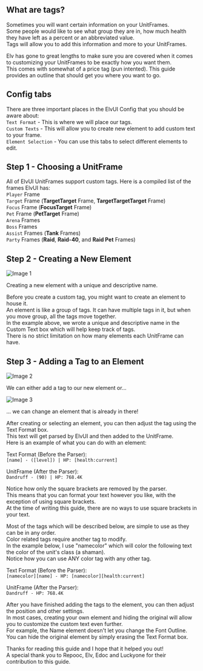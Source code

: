 ## What are tags?
Sometimes you will want certain information on your UnitFrames.  
Some people would like to see what group they are in, how much health they have left as a percent or an abbreviated value.  
Tags will allow you to add this information and more to your UnitFrames.  

Elv has gone to great lengths to make sure you are covered when it comes to customizing your UnitFrames to be exactly how you want them.  
This comes with somewhat of a price tag (pun intented). This guide provides an outline that should get you where you want to go.  

## Config tabs
There are three important places in the ElvUI Config that you should be aware about:  
`Text Format` - This is where we will place our tags.  
`Custom Texts` - This will allow you to create new element to add custom text to your frame.  
`Element Selection` - You can use this tabs to select different elements to edit.  

## Step 1 - Choosing a UnitFrame
All of ElvUI UnitFrames support custom tags. Here is a compiled list of the frames ElvUI has:  
`Player` Frame  
`Target` Frame (**TargetTarget** Frame, **TargetTargetTarget** Frame)  
`Focus` Frame (**FocusTarget** Frame)  
`Pet`  Frame (**PetTarget** Frame)  
`Arena` Frames  
`Boss` Frames  
`Assist` Frames (**Tank** Frames)  
`Party` Frames (**Raid**, **Raid-40**, and **Raid Pet** Frames)  

## Step 2 - Creating a New Element

![Image 1](http://i.imgur.com/6xM4wEA.png "Image 1")  

Creating a new element with a unique and descriptive name.  

Before you create a custom tag, you might want to create an element to house it.  
An element is like a group of tags. It can have multiple tags in it, but when you move group, all the tags move together.  
In the example above, we wrote a unique and descriptive name in the Custom Text box which will help keep track of tags.  
There is no strict limitation on how many elements each UnitFrame can have.  

## Step 3 - Adding a Tag to an Element

![Image 2](http://i.imgur.com/kOfyNtR.png "Image 2")  

We can either add a tag to our new element or...  

![Image 3](http://i.imgur.com/F5QtNUj.png "Image 3")  

... we can change an element that is already in there!  

After creating or selecting an element, you can then adjust the tag using the Text Format box.  
This text will get parsed by ElvUI and then added to the UnitFrame.  
Here is an example of what you can do with an element:  

Text Format (Before the Parser):  
`[name] - ([level]) | HP: [health:current]`  

UnitFrame (After the Parser):  
`Dandruff - (90) | HP: 768.4K`  

Notice how only the square brackets are removed by the parser.  
This means that you can format your text however you like, with the exception of using square brackets.  
At the time of writing this guide, there are no ways to use square brackets in your text.  

Most of the tags which will be described below, are simple to use as they can be in any order.  
Color related tags require another tag to modify.  
In the example below, I use "namecolor" which will color the following text the color of the unit's class (a shaman).  
Notice how you can use ANY color tag with any other tag.  

Text Format (Before the Parser):  
`[namecolor][name] - HP: [namecolor][health:current]`  

UnitFrame (After the Parser):  
`Dandruff - HP: 768.4K`  

After you have finished adding the tags to the element, you can then adjust the position and other settings.  
In most cases, creating your own element and hiding the original will allow you to customize the custom text even further.  
For example, the Name element doesn't let you change the Font Outline.  
You can hide the original element by simply erasing the Text Format box.  

Thanks for reading this guide and I hope that it helped you out!  
A special thank you to Repooc, Elv, Edoc and Luckyone for their contribution to this guide.  